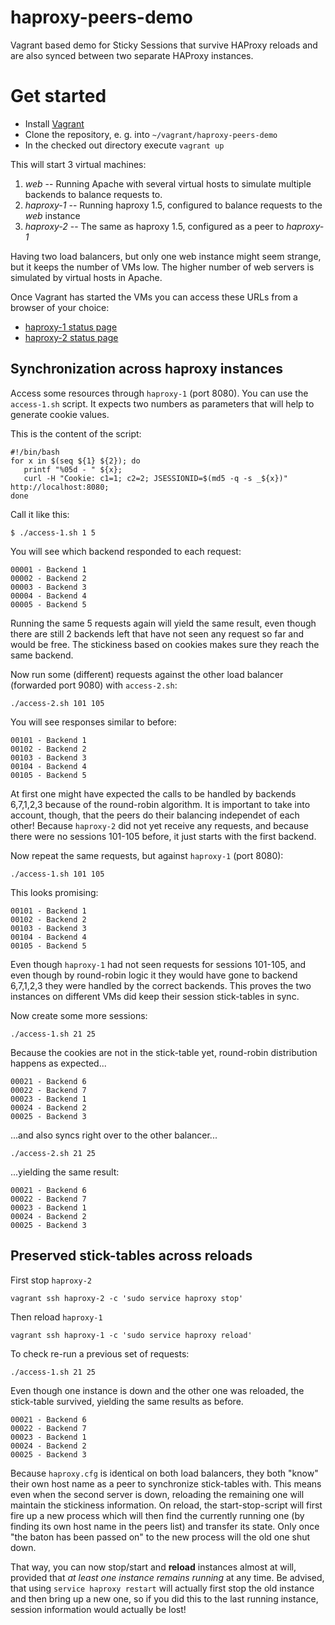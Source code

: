 # haproxy-peers-demo
Vagrant based demo for Sticky Sessions that survive HAProxy reloads and are also synced between two separate HAProxy instances.

# Get started
* Install [Vagrant](https://www.vagrantup.com)
* Clone the repository, e. g. into `~/vagrant/haproxy-peers-demo`
* In the checked out directory execute `vagrant up`

This will start 3 virtual machines:

1. _web_ -- Running Apache with several virtual hosts to simulate multiple backends to balance requests to.
1. _haproxy-1_ -- Running haproxy 1.5, configured to balance requests to the _web_ instance
1. _haproxy-2_ -- The same as haproxy 1.5, configured as a peer to _haproxy-1_

Having two load balancers, but only one web instance might seem strange, but it keeps the number of VMs low.
The higher number of web servers is simulated by virtual hosts in Apache.

Once Vagrant has started the VMs you can access these URLs from a browser of your choice:

  * [haproxy-1 status page](http://localhost:8404/monitor)
  * [haproxy-2 status page](http://localhost:9404/monitor)

## Synchronization across haproxy instances

Access some resources through `haproxy-1` (port 8080). You can use the `access-1.sh` script. It expects two numbers as parameters that will help to generate cookie values.

This is the content of the script:
```
#!/bin/bash
for x in $(seq ${1} ${2}); do
   printf "%05d - " ${x};
   curl -H "Cookie: c1=1; c2=2; JSESSIONID=$(md5 -q -s _${x})" http://localhost:8080;
done
```

Call it like this:
```
$ ./access-1.sh 1 5
```

You will see which backend responded to each request:

```
00001 - Backend 1
00002 - Backend 2
00003 - Backend 3
00004 - Backend 4
00005 - Backend 5
```

Running the same 5 requests again will yield the same result, even though there are still 2 backends left that have not seen any request so far and would be free. The stickiness based on cookies makes sure they reach the same backend.

Now run some (different) requests against the other load balancer (forwarded port 9080) with `access-2.sh`:

```
./access-2.sh 101 105
```

You will see responses similar to before:
```
00101 - Backend 1
00102 - Backend 2
00103 - Backend 3
00104 - Backend 4
00105 - Backend 5
```

At first one might have expected the calls to be handled by backends 6,7,1,2,3 because of the round-robin algorithm. It is important to take into account, though, that the peers do their balancing independet of each other! Because `haproxy-2` did not yet receive any requests, and because there were no sessions 101-105 before, it just starts with the first backend.


Now repeat the same requests, but against `haproxy-1` (port 8080):
```
./access-1.sh 101 105
```

This looks promising:
```
00101 - Backend 1
00102 - Backend 2
00103 - Backend 3
00104 - Backend 4
00105 - Backend 5
```

Even though `haproxy-1` had not seen requests for sessions 101-105, and even though by round-robin logic it they would have gone to backend 6,7,1,2,3 they were handled by the correct backends. This proves the two instances on different VMs did keep their session stick-tables in sync.

Now create some more sessions:
```
./access-1.sh 21 25
```

Because the cookies are not in the stick-table yet, round-robin distribution happens as expected...
```
00021 - Backend 6
00022 - Backend 7
00023 - Backend 1
00024 - Backend 2
00025 - Backend 3
```

...and also syncs right over to the other balancer...
```
./access-2.sh 21 25
```

...yielding the same result:
```
00021 - Backend 6
00022 - Backend 7
00023 - Backend 1
00024 - Backend 2
00025 - Backend 3
```

## Preserved stick-tables across reloads

First stop `haproxy-2`
```
vagrant ssh haproxy-2 -c 'sudo service haproxy stop'
```
Then reload `haproxy-1`
```
vagrant ssh haproxy-1 -c 'sudo service haproxy reload'
```
To check re-run a previous set of requests:
```
./access-1.sh 21 25
```
Even though one instance is down and the other one was reloaded, the stick-table survived, yielding the same results as before.
```
00021 - Backend 6
00022 - Backend 7
00023 - Backend 1
00024 - Backend 2
00025 - Backend 3
```
Because `haproxy.cfg` is identical on both load balancers, they both "know" their own host name as a peer to synchronize stick-tables with. This means even when the second server is down, reloading the remaining one will maintain the stickiness information. On reload, the start-stop-script will first fire up a new process which will then find the currently running one (by finding its own host name in the peers list) and transfer its state. Only once "the baton has been passed on" to the new process will the old one shut down.

That way, you can now stop/start and **reload** instances almost at will, provided that _at least one instance remains running_ at any time. Be advised, that using `service haproxy restart` will actually first stop the old instance and then bring up a new one, so if you did this to the last running instance, session information would actually be lost!

